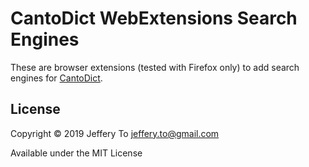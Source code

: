 # CantoDict WebExtensions Search Engines

These are browser extensions (tested with Firefox only) to add search
engines for [CantoDict].

[CantoDict]: http://www.cantonese.sheik.co.uk/dictionary/

## License

Copyright &copy; 2019 Jeffery To <jeffery.to@gmail.com>

Available under the MIT License
